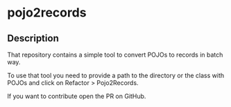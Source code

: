 # pojo2records

## Description

That repository contains a simple tool to convert POJOs to records in batch way.

To use that tool you need to provide a path to the directory or the class with POJOs and click on Refactor > Pojo2Records.

If you want to contribute open the PR on GitHub.
